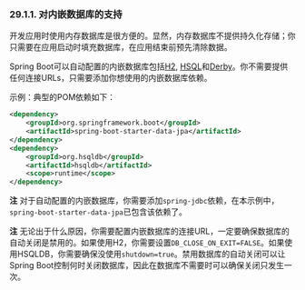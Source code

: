 ### 29.1.1. 对内嵌数据库的支持

开发应用时使用内存数据库是很方便的。显然，内存数据库不提供持久化存储；你只需要在应用启动时填充数据库，在应用结束前预先清除数据。

Spring Boot可以自动配置的内嵌数据库包括[H2](http://www.h2database.com/), [HSQL](http://hsqldb.org/)和[Derby](http://db.apache.org/derby/)。你不需要提供任何连接URLs，只需要添加你想使用的内嵌数据库依赖。

示例：典型的POM依赖如下：
```xml
<dependency>
    <groupId>org.springframework.boot</groupId>
    <artifactId>spring-boot-starter-data-jpa</artifactId>
</dependency>
<dependency>
    <groupId>org.hsqldb</groupId>
    <artifactId>hsqldb</artifactId>
    <scope>runtime</scope>
</dependency>
```
**注** 对于自动配置的内嵌数据库，你需要添加`spring-jdbc`依赖，在本示例中，`spring-boot-starter-data-jpa`已包含该依赖了。

**注** 无论出于什么原因，你需要配置内嵌数据库的连接URL，一定要确保数据库的自动关闭是禁用的。如果使用H2，你需要设置`DB_CLOSE_ON_EXIT=FALSE`。如果使用HSQLDB，你需要确保没使用`shutdown=true`。禁用数据库的自动关闭可以让Spring Boot控制何时关闭数据库，因此在数据库不需要时可以确保关闭只发生一次。
